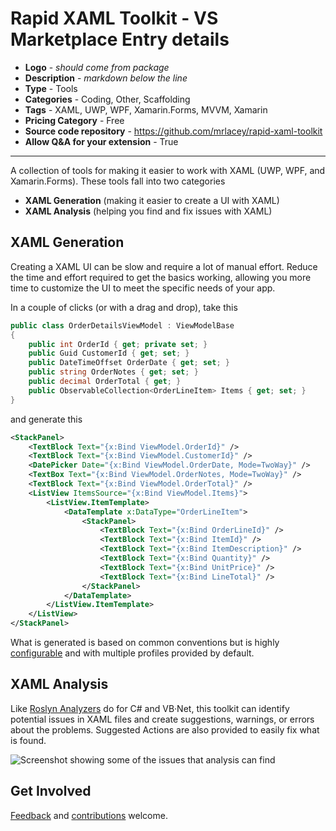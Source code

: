 # Rapid XAML Toolkit - VS Marketplace Entry details

- **Logo** - _should come from package_
- **Description** - _markdown below the line_
- **Type** - Tools
- **Categories** - Coding, Other, Scaffolding
- **Tags** - XAML, UWP, WPF, Xamarin.Forms, MVVM, Xamarin
- **Pricing Category** - Free
- **Source code repository** - https://github.com/mrlacey/rapid-xaml-toolkit
- **Allow Q&A for your extension** - True

---

A collection of tools for making it easier to work with XAML (UWP, WPF, and Xamarin.Forms).
These tools fall into two categories

- **XAML Generation** (making it easier to create a UI with XAML)
- **XAML Analysis** (helping you find and fix issues with XAML)

## XAML Generation

Creating a XAML UI can be slow and require a lot of manual effort. Reduce the time and effort required to get the basics working, allowing you more time to customize the UI to meet the specific needs of your app.

In a couple of clicks (or with a drag and drop), take this

```csharp
public class OrderDetailsViewModel : ViewModelBase
{
    public int OrderId { get; private set; }
    public Guid CustomerId { get; set; }
    public DateTimeOffset OrderDate { get; set; }
    public string OrderNotes { get; set; }
    public decimal OrderTotal { get; }
    public ObservableCollection<OrderLineItem> Items { get; set; }
}
```

and generate this

```xml
<StackPanel>
    <TextBlock Text="{x:Bind ViewModel.OrderId}" />
    <TextBlock Text="{x:Bind ViewModel.CustomerId}" />
    <DatePicker Date="{x:Bind ViewModel.OrderDate, Mode=TwoWay}" />
    <TextBox Text="{x:Bind ViewModel.OrderNotes, Mode=TwoWay}" />
    <TextBlock Text="{x:Bind ViewModel.OrderTotal}" />
    <ListView ItemsSource="{x:Bind ViewModel.Items}">
        <ListView.ItemTemplate>
            <DataTemplate x:DataType="OrderLineItem">
                <StackPanel>
                    <TextBlock Text="{x:Bind OrderLineId}" />
                    <TextBlock Text="{x:Bind ItemId}" />
                    <TextBlock Text="{x:Bind ItemDescription}" />
                    <TextBlock Text="{x:Bind Quantity}" />
                    <TextBlock Text="{x:Bind UnitPrice}" />
                    <TextBlock Text="{x:Bind LineTotal}" />
                </StackPanel>
            </DataTemplate>
        </ListView.ItemTemplate>
    </ListView>
</StackPanel>
```

What is generated is based on common conventions but is highly [configurable](https://github.com/mrlacey/Rapid-XAML-Toolkit/blob/main/docs/configuration.md) and with multiple profiles provided by default.

## XAML Analysis

Like [Roslyn Analyzers](https://docs.microsoft.com/en-us/visualstudio/code-quality/roslyn-analyzers-overview?view=vs-2019) do for C# and VB&#183;Net, this toolkit can identify potential issues in XAML files and create suggestions, warnings, or errors about the problems. Suggested Actions are also provided to easily fix what is found.

![Screenshot showing some of the issues that analysis can find](https://github.com/mrlacey/Rapid-XAML-Toolkit/blob/main/docs/Assets/xaml-analysis-example.png?raw=true)

## Get Involved

[Feedback](https://github.com/mrlacey/Rapid-XAML-Toolkit/issues/new/choose) and [contributions](https://github.com/mrlacey/Rapid-XAML-Toolkit/blob/main/CONTRIBUTING.md) welcome.
